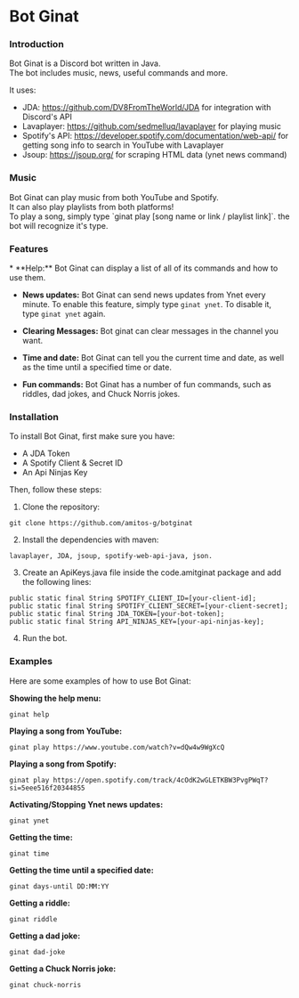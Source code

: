 
<h1> Bot Ginat </h1>

<h3> Introduction </h3>

<p>
Bot Ginat is a Discord bot written in Java. <br>
The bot includes music, news, useful commands and more.

It uses:

* JDA: https://github.com/DV8FromTheWorld/JDA for integration with Discord's API <br>
* Lavaplayer: https://github.com/sedmelluq/lavaplayer for playing music
* Spotify's API: https://developer.spotify.com/documentation/web-api/ for getting song info to search in YouTube with Lavaplayer
* Jsoup: https://jsoup.org/ for scraping HTML data (ynet news command)
</p>

<h3> Music </h3>

<p>
Bot Ginat can play music from both YouTube and Spotify. <br>
It can also play playlists from both platforms! <br>
To play a song, simply type `ginat play [song name or link / playlist link]`. the bot will recognize it's type.
</p>

<h3>Features</h3>
* **Help:** Bot Ginat can display a list of all of its commands and how to use them.

* **News updates:** Bot Ginat can send news updates from Ynet every minute. To enable this feature, simply type `ginat ynet`. To disable it, type `ginat ynet` again.

* **Clearing Messages:** Bot ginat can clear messages in the channel you want.

* **Time and date:** Bot Ginat can tell you the current time and date, as well as the time until a specified time or date.
    
* **Fun commands:** Bot Ginat has a number of fun commands, such as riddles, dad jokes, and Chuck Norris jokes.

<h3>Installation</h3>

To install Bot Ginat, first make sure you have:
* A JDA Token
* A Spotify Client & Secret ID
* An Api Ninjas Key

Then, follow these steps:

1. Clone the repository:

```
git clone https://github.com/amitos-g/botginat
```

2. Install the dependencies with maven:

```
lavaplayer, JDA, jsoup, spotify-web-api-java, json.
```

3. Create an ApiKeys.java file inside the code.amitginat package and add the following lines:

```
public static final String SPOTIFY_CLIENT_ID=[your-client-id];
public static final String SPOTIFY_CLIENT_SECRET=[your-client-secret];
public static final String JDA_TOKEN=[your-bot-token];
public static final String API_NINJAS_KEY=[your-api-ninjas-key];
```

4. Run the bot.


<h3>Examples</h3>

Here are some examples of how to use Bot Ginat:

**Showing the help menu:**

```
ginat help
```

**Playing a song from YouTube:**

```
ginat play https://www.youtube.com/watch?v=dQw4w9WgXcQ
```

**Playing a song from Spotify:**

```
ginat play https://open.spotify.com/track/4cOdK2wGLETKBW3PvgPWqT?si=5eee516f20344855
```
**Activating/Stopping Ynet news updates:**

```
ginat ynet
```

**Getting the time:**

```
ginat time
```

**Getting the time until a specified date:**

```
ginat days-until DD:MM:YY
```

**Getting a riddle:**

```
ginat riddle
```

**Getting a dad joke:**

```
ginat dad-joke
```

**Getting a Chuck Norris joke:**

```
ginat chuck-norris
```

